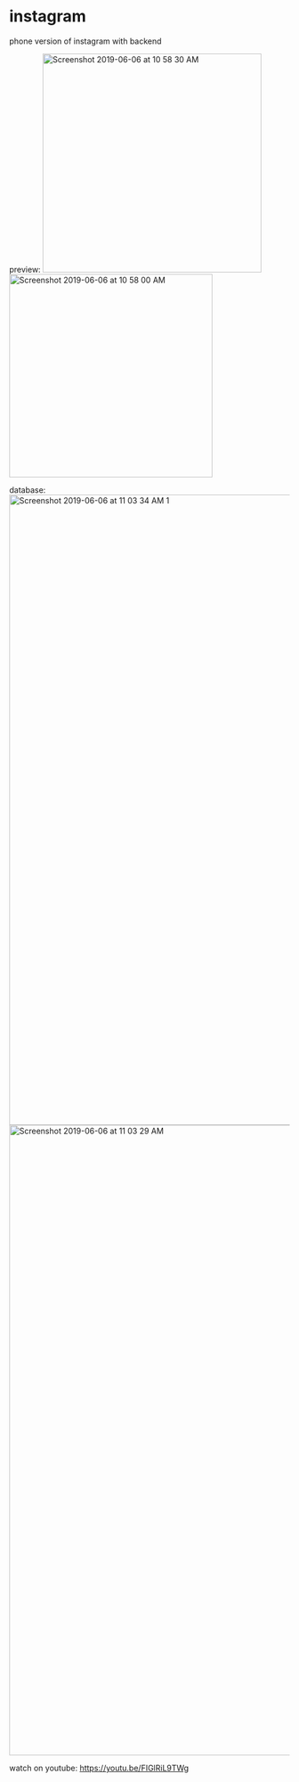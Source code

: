 # instagram
phone version of instagram with backend

preview:
<img width="393" alt="Screenshot 2019-06-06 at 10 58 30 AM" src="https://user-images.githubusercontent.com/44960840/59001661-772e6f00-884a-11e9-9972-bf307e5967a0.png">
<img width="365" alt="Screenshot 2019-06-06 at 10 58 00 AM" src="https://user-images.githubusercontent.com/44960840/59001662-77c70580-884a-11e9-81a5-67d3cfbd04d7.png">

database:
<img width="1132" alt="Screenshot 2019-06-06 at 11 03 34 AM 1" src="https://user-images.githubusercontent.com/44960840/59001740-c83e6300-884a-11e9-89e6-1c0c3ff42492.png">
<img width="1132" alt="Screenshot 2019-06-06 at 11 03 29 AM" src="https://user-images.githubusercontent.com/44960840/59001741-c8d6f980-884a-11e9-8e89-8fac4ec5e161.png">

watch on youtube:
https://youtu.be/FIGlRiL9TWg
